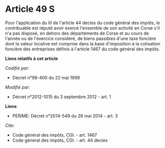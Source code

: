 # Article 49 S

Pour l'application du III de l'article 44 decies du code général des impôts, le contribuable est réputé avoir exercé
l'ensemble de son activité en Corse s'il n'a pas disposé, en dehors des départements de Corse et au cours de l'année ou de
l'exercice considéré, de biens passibles d'une taxe foncière dont la valeur locative est comprise dans la base d'imposition à
la cotisation foncière des entreprises définis à l'article 1467 du code général des impôts.

**Liens relatifs à cet article**

_Codifié par_:

  - Décret n°98-400 du 22 mai 1998

_Modifié par_:

  - Décret n°2012-1015 du 3 septembre 2012 - art. 1

**Liens**:

  - PERIME: Décret n°2014-549 du 26 mai 2014 - art. 3

_Cite_:

  - Code général des impôts, CGI. - art. 1467
  - Code général des impôts, CGI. - art. 44 decies
